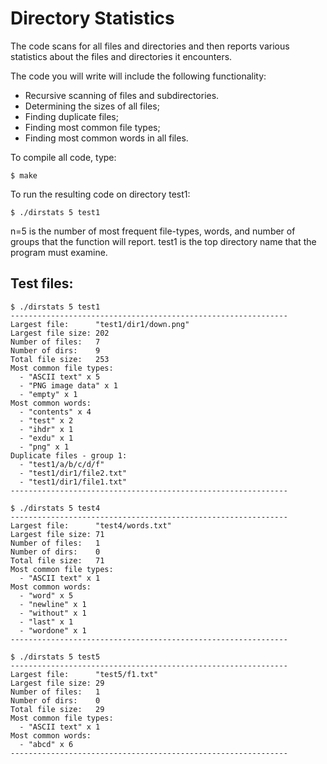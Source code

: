 # Directory Statistics

The code scans for all files and directories and then reports various statistics about the files and directories it encounters.

The code you will write will include the following functionality:
- Recursive scanning of files and subdirectories.
- Determining the sizes of all files;
- Finding duplicate files;
- Finding most common file types;
- Finding most common words in all files.

To compile all code, type:
```
$ make
```

To run the resulting code on directory test1:
```
$ ./dirstats 5 test1
```
n=5 is the number of most frequent file-types, words, and number of groups that the function will report.
test1 is the top directory name that the program must examine.

## Test files:
```
$ ./dirstats 5 test1
--------------------------------------------------------------
Largest file:      "test1/dir1/down.png"
Largest file size: 202
Number of files:   7
Number of dirs:    9
Total file size:   253
Most common file types:
  - "ASCII text" x 5
  - "PNG image data" x 1
  - "empty" x 1
Most common words:
  - "contents" x 4
  - "test" x 2
  - "ihdr" x 1
  - "exdu" x 1
  - "png" x 1
Duplicate files - group 1:
  - "test1/a/b/c/d/f"
  - "test1/dir1/file2.txt"
  - "test1/dir1/file1.txt"
--------------------------------------------------------------

$ ./dirstats 5 test4
--------------------------------------------------------------
Largest file:      "test4/words.txt"
Largest file size: 71
Number of files:   1
Number of dirs:    0
Total file size:   71
Most common file types:
  - "ASCII text" x 1
Most common words:
  - "word" x 5
  - "newline" x 1
  - "without" x 1
  - "last" x 1
  - "wordone" x 1
--------------------------------------------------------------

$ ./dirstats 5 test5
--------------------------------------------------------------
Largest file:      "test5/f1.txt"
Largest file size: 29
Number of files:   1
Number of dirs:    0
Total file size:   29
Most common file types:
  - "ASCII text" x 1
Most common words:
  - "abcd" x 6
--------------------------------------------------------------

